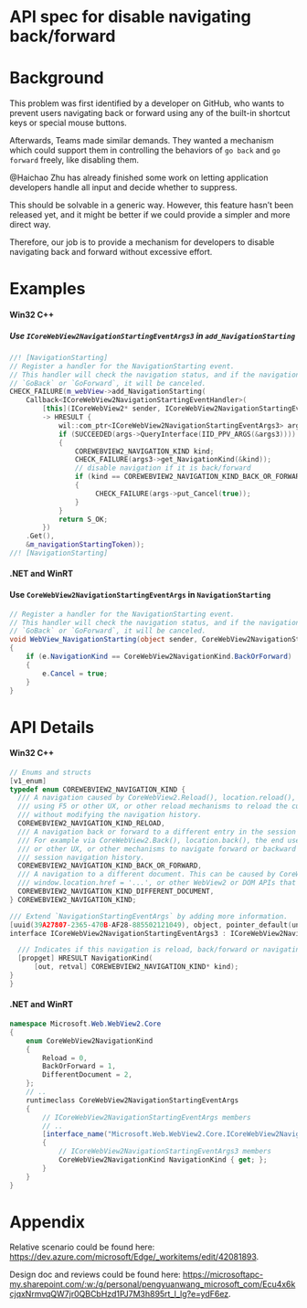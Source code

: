 # API spec for disable navigating back/forward

# Background
This problem was first identified by a developer on GitHub, who wants to prevent users navigating
back or forward using any of the built-in shortcut keys or special mouse buttons.

Afterwards, Teams made similar demands. They wanted a mechanism which could support them in
controlling the behaviors of `go back` and `go forward` freely, like disabling them.

@Haichao Zhu has already finished some work on letting application developers handle all input and
decide whether to suppress. 

This should be solvable in a generic way. However, this feature hasn’t been released yet, and it might
be better if we could provide a simpler and more direct way. 

Therefore, our job is to provide a mechanism for developers to disable navigating back and forward
without excessive effort.


# Examples
#### Win32 C++

##### Use `ICoreWebView2NavigationStartingEventArgs3` in `add_NavigationStarting`

```c++
//! [NavigationStarting]
// Register a handler for the NavigationStarting event.
// This handler will check the navigation status, and if the navigation is
// `GoBack` or `GoForward`, it will be canceled.
CHECK_FAILURE(m_webView->add_NavigationStarting(
    Callback<ICoreWebView2NavigationStartingEventHandler>(
        [this](ICoreWebView2* sender, ICoreWebView2NavigationStartingEventArgs* args)
        -> HRESULT {
            wil::com_ptr<ICoreWebView2NavigationStartingEventArgs3> args3;
            if (SUCCEEDED(args->QueryInterface(IID_PPV_ARGS(&args3))))
            {
                COREWEBVIEW2_NAVIGATION_KIND kind;
                CHECK_FAILURE(args3->get_NavigationKind(&kind));
                // disable navigation if it is back/forward
                if (kind == COREWEBVIEW2_NAVIGATION_KIND_BACK_OR_FORWARD)
                {
                     CHECK_FAILURE(args->put_Cancel(true));
                }
            }
            return S_OK;
        })
    .Get(),
    &m_navigationStartingToken));
//! [NavigationStarting]
```

#### .NET and WinRT

#### Use `CoreWebView2NavigationStartingEventArgs` in `NavigationStarting`

```c#
// Register a handler for the NavigationStarting event.
// This handler will check the navigation status, and if the navigation is
// `GoBack` or `GoForward`, it will be canceled.
void WebView_NavigationStarting(object sender, CoreWebView2NavigationStartingEventArgs e)
{
    if (e.NavigationKind == CoreWebView2NavigationKind.BackOrForward)
    {
        e.Cancel = true;
    }
}
```

# API Details
#### Win32 C++

```c++
// Enums and structs
[v1_enum]
typedef enum COREWEBVIEW2_NAVIGATION_KIND {
  /// A navigation caused by CoreWebView2.Reload(), location.reload(), the end user 
  /// using F5 or other UX, or other reload mechanisms to reload the current document 
  /// without modifying the navigation history.
  COREWEBVIEW2_NAVIGATION_KIND_RELOAD,
  /// A navigation back or forward to a different entry in the session navigation history. 
  /// For example via CoreWebView2.Back(), location.back(), the end user pressing Alt+Left 
  /// or other UX, or other mechanisms to navigate forward or backward in the current 
  /// session navigation history.
  COREWEBVIEW2_NAVIGATION_KIND_BACK_OR_FORWARD,
  /// A navigation to a different document. This can be caused by CoreWebView2.Navigate(), 
  /// window.location.href = '...', or other WebView2 or DOM APIs that navigate to a specific URI.
  COREWEBVIEW2_NAVIGATION_KIND_DIFFERENT_DOCUMENT,
} COREWEBVIEW2_NAVIGATION_KIND;

/// Extend `NavigationStartingEventArgs` by adding more information.
[uuid(39A27807-2365-470B-AF28-885502121049), object, pointer_default(unique)]
interface ICoreWebView2NavigationStartingEventArgs3 : ICoreWebView2NavigationStartingEventArgs2 {

  /// Indicates if this navigation is reload, back/forward or navigating to a different document 
  [propget] HRESULT NavigationKind(
      [out, retval] COREWEBVIEW2_NAVIGATION_KIND* kind);
}
}
```

#### .NET and WinRT

```c# (but really MIDL3)
namespace Microsoft.Web.WebView2.Core
{
    enum CoreWebView2NavigationKind
    {
        Reload = 0,
        BackOrForward = 1,
        DifferentDocument = 2,
    };
    // ..
    runtimeclass CoreWebView2NavigationStartingEventArgs
    {
        // ICoreWebView2NavigationStartingEventArgs members
        // ..
        [interface_name("Microsoft.Web.WebView2.Core.ICoreWebView2NavigationStartingEventArgs3")]
        {
            // ICoreWebView2NavigationStartingEventArgs3 members
            CoreWebView2NavigationKind NavigationKind { get; };
        }
    }
}
```


# Appendix
Relative scenario could be found here: https://dev.azure.com/microsoft/Edge/_workitems/edit/42081893.

Design doc and reviews could be found here: https://microsoftapc-my.sharepoint.com/:w:/g/personal/pengyuanwang_microsoft_com/Ecu4x6kcjqxNrmvqQW7jr0QBCbHzd1PJ7M3h895rt_l_lg?e=ydF6ez.
